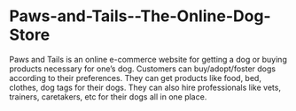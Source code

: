 # Paws-and-Tails--The-Online-Dog-Store

Paws and Tails is an online e-commerce website for getting a dog or buying products necessary for one’s dog. Customers can buy/adopt/foster dogs according to their preferences. They can get products like food, bed, clothes, dog tags for their dogs. They can also hire professionals like vets, trainers, caretakers, etc for their dogs all in one place.
